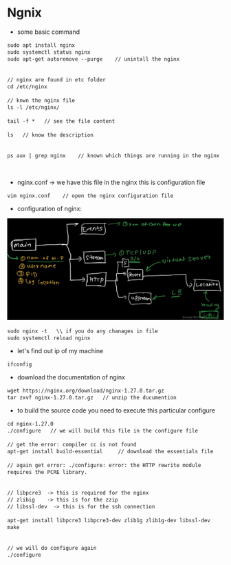 # Ngnix 


- some basic command 

```
sudo apt install nginx
sudo systemctl status nginx 
sudo apt-get autoremove --purge    // unintall the nginx 


// nginx are found in etc folder 
cd /etc/nginx 

// knwn the nginx file 
ls -l /etc/nginx/ 

tail -f *   // see the file content 

ls   // know the description 


ps aux | grep nginx    // known which things are running in the nginx 



```


- nginx.conf  -> we have this file in the nginx this is configuration file 
```
vim nginx.conf    // open the nginx configuration file 

```

- configuration of nginx:

![configuration of nginx](<WhatsApp Image 2024-07-18 at 11.23.09_84232e8f.jpg>)



```
sudo nginx -t   \\ if you do any chanages in file 
sudo systemctl reload nginx 
```


- let's find out ip of my machine 
```
ifconfig 
```


- download the documentation of nginx 

```
wget https://nginx.org/download/nginx-1.27.0.tar.gz
tar zxvf nginx-1.27.0.tar.gz   // unzip the ducumention 
```


- to build the source code you need to execute this particular configure 
```
cd nginx-1.27.0
./configure   // we will build this file in the configure file 

// get the error: compiler cc is not found 
apt-get install build-essential     // download the essentials file 

// again get error: ./configure: error: the HTTP rewrite module requires the PCRE library.


// libpcre3  -> this is required for the nginx 
// zlibig    -> this is for the zzip 
// libssl-dev  -> this is for the ssh connection 

apt-get install libpcre3 libpcre3-dev zlib1g zlib1g-dev libssl-dev make


// we will do configure again 
./configure


```


